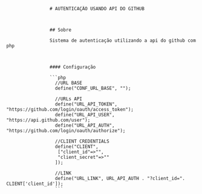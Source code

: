 


                    # AUTENTICAÇÃO USANDO API DO GITHUB



                    ## Sobre

                    Sistema de autenticação utilizando a api do github com php



                    #### Configuração

                    ```php
                      //URL BASE
                      define("CONF_URL_BASE", "");

                      //URLs API
                      define("URL_API_TOKEN", "https://github.com/login/oauth/access_token");
                      define("URL_API_USER", "https://api.github.com/user");
                      define("URL_API_AUTH", "https://github.com/login/oauth/authorize");

                      //CLIENT CREDENTIALS
                      define("CLIENT",
                       ["client_id"=>"",
                       "client_secret"=>""
                      ]);

                      //LINK
                      define("URL_LINK", URL_API_AUTH . "?client_id=". CLIENT['client_id']);
                      ```
